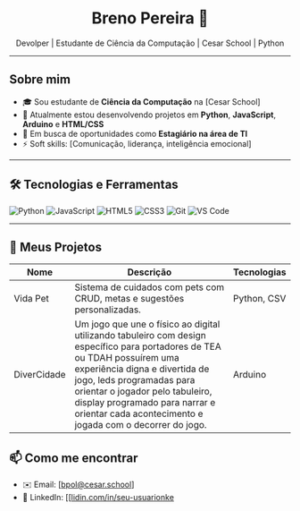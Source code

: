 <!-- Banner ou Saudação -->
<h1 align="center">Breno Pereira 👋</h1>
<p align="center">Devolper | Estudante de Ciência da Computação | Cesar School | Python </p>

---

<!-- Sobre Mim -->
## Sobre mim

- 🎓 Sou estudante de **Ciência da Computação** na [Cesar School]
- 🚀 Atualmente estou desenvolvendo projetos em **Python**, **JavaScript**, **Arduino** e **HTML/CSS**
- 💼 Em busca de oportunidades como **Estagiário na área de TI**
- ⚡ Soft skills: [Comunicação, liderança, inteligência emocional]

---

<!-- Tecnologias e Ferramentas -->
## 🛠️ Tecnologias e Ferramentas

![Python](https://img.shields.io/badge/-Python-333333?style=flat&logo=python)
![JavaScript](https://img.shields.io/badge/-JavaScript-333333?style=flat&logo=javascript)
![HTML5](https://img.shields.io/badge/-HTML5-333333?style=flat&logo=html5)
![CSS3](https://img.shields.io/badge/-CSS3-333333?style=flat&logo=css3)
![Git](https://img.shields.io/badge/-Git-333333?style=flat&logo=git)
![VS Code](https://img.shields.io/badge/-VS%20Code-333333?style=flat&logo=visual-studio-code)

---

<!-- Projetos em Destaque -->
## 🚀 Meus Projetos

| Nome | Descrição | Tecnologias |
|------|-----------|-------------|
| Vida Pet | Sistema de cuidados com pets com CRUD, metas e sugestões personalizadas. | Python, CSV |
| DiverCidade | Um jogo que une o físico ao digital utilizando tabuleiro com design específico para portadores de TEA ou TDAH possuírem uma experiência digna e divertida de jogo, leds programadas para orientar o jogador pelo tabuleiro, display programado para narrar e orientar cada acontecimento e jogada com o decorrer do jogo. | Arduino |


<!-- Contato -->
## 📫 Como me encontrar

- ✉️ Email: [bpol@cesar.school]
- 💼 LinkedIn: [[[lidin.com/in/seu-usuarionke](https://www.linkedin.com/in/brenopereiradeol/)
